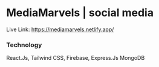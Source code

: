 # MediaMarvels | social media 
Live Link: https://mediamarvels.netlify.app/

### Technology
React.Js, Tailwind CSS, Firebase, Express.Js MongoDB
